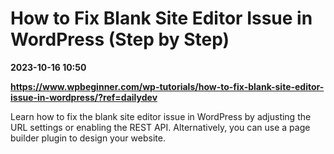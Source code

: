 # How to Fix Blank Site Editor Issue in WordPress (Step by Step)

**2023-10-16 10:50**

**https://www.wpbeginner.com/wp-tutorials/how-to-fix-blank-site-editor-issue-in-wordpress/?ref=dailydev**

Learn how to fix the blank site editor issue in WordPress by adjusting the URL settings or enabling the REST API. Alternatively, you can use a page builder plugin to design your website.